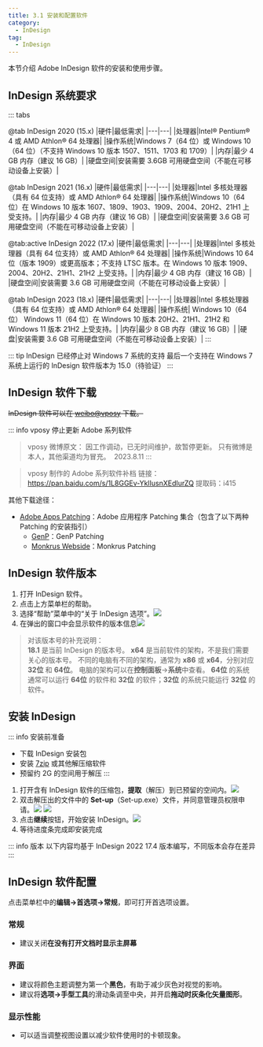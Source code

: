 ```yaml
---
title: 3.1 安装和配置软件
category:
  - InDesign
tag:
  - InDesign
---
```


本节介绍 Adobe InDesign 软件的安装和使用步骤。

## InDesign 系统要求
::: tabs

@tab InDesign 2020 (15.x)
|硬件|最低需求|
|---|---|
|处理器|Intel® Pentium® 4 或 AMD Athlon® 64 处理器|
|操作系统|Windows 7（64 位）或 Windows 10（64 位）（不支持 Windows 10 版本 1507、1511、1703 和 1709）|
|内存|最少 4 GB 内存（建议 16 GB）|
|硬盘空间|安装需要 3.6GB 可用硬盘空间（不能在可移动设备上安装）|

@tab InDesign 2021 (16.x)
|硬件|最低需求|
|---|---|
|处理器|Intel 多核处理器（具有 64 位支持）或 AMD Athlon® 64 处理器|
|操作系统|Windows 10（64 位）在 Windows 10 版本 1607、1809、1903、1909、2004、20H2、21H1 上受支持。|
|内存|最少 4 GB 内存（建议 16 GB）|
|硬盘空间|安装需要 3.6 GB 可用硬盘空间（不能在可移动设备上安装）|

@tab:active InDesign 2022 (17.x)
|硬件|最低需求|
|---|---|
|处理器|Intel 多核处理器（具有 64 位支持）或 AMD Athlon® 64 处理器|
|操作系统|Windows 10 64 位（版本 1909）或更高版本；不支持 LTSC 版本。在 Windows 10 版本 1909、2004、20H2、21H1、21H2 上受支持。|
|内存|最少 4 GB 内存（建议 16 GB）|
|硬盘空间|安装需要 3.6 GB 可用硬盘空间（不能在可移动设备上安装）|

@tab InDesign 2023 (18.x)
|硬件|最低需求|
|---|---|
|处理器|Intel 多核处理器（具有 64 位支持）或 AMD Athlon® 64 处理器|
|操作系统| Windows 10（64 位） Windows 11（64 位）在 Windows 10 版本 20H2、21H1、21H2 和 Windows 11 版本 21H2 上受支持。|
|内存|最少 8 GB 内存（建议 16 GB）|
|硬盘|安装需要 3.6 GB 可用硬盘空间（不能在可移动设备上安装）|
:::

::: tip InDesign 已经停止对 Windows 7 系统的支持
最后一个支持在 Windows 7 系统上运行的 InDesign 软件版本为 15.0（待验证）
:::

## InDesign 软件下载
~~InDesign 软件可以在 [weibo@vposy](https://weibo.com/u/1112829033) 下载。~~

::: info vposy 停止更新 Adobe 系列软件
> vposy 微博原文：
> 因工作调动，已无时间维护，故暂停更新。
> 只有微博是本人，其他渠道均为冒充。 ​​​
> 2023.8.11
:::

> vposy 制作的 Adobe 系列软件补档
> 链接：https://pan.baidu.com/s/1L8GGEv-YklIusnXEdIurZQ
> 提取码：i415

其他下载途径：
- [Adobe Apps Patching](https://genpguides.github.io/)：Adobe 应用程序 Patching 集合（包含了以下两种 Patching 的安装指引）
  - [GenP](https://www.reddit.com/r/GenP/)：GenP Patching
  - [Monkrus Webside](https://w14.monkrus.ws/)：Monkrus Patching

## InDesign 软件版本
1. 打开 InDesign 软件。
2. 点击上方菜单栏的帮助。
3. 选择“帮助”菜单中的“关于 InDesign 选项”。![](../assets/image/Pastedimage20230408231210.jpg)
4. 在弹出的窗口中会显示软件的版本信息![](../assets/image/Pastedimage20230408231245.jpg)

> 对该版本号的补充说明：  
> **18.1** 是当前 InDesign 的版本号。
> **x64** 是当前软件的架构，不是我们需要关心的版本号。
> 不同的电脑有不同的架构，通常为 **x86** 或 **x64**，分别对应 **32位** 和 **64位**。
> 电脑的架构可以在**控制面板**->**系统**中查看。
> **64位** 的系统通常可以运行 **64位** 的软件和 **32位** 的软件；**32位** 的系统只能运行 **32位** 的软件。


## 安装 InDesign
::: info 安装前准备
- 下载 InDesign 安装包
- 安装 [7zip](https://www.7-zip.org/) 或其他解压缩软件
- 预留约 2G 的空间用于解压
:::

1. 打开含有 InDesign 软件的压缩包，**提取**（解压）到已预留的空间内。![](../assets/image/Pastedimage20230422014908.jpg)
2. 双击解压出的文件中的 **Set-up**（Set-up.exe）文件，并同意管理员权限申请。![](../assets/image/Pastedimage20230422014940.jpg) ![](../assets/image/Pastedimage20230422015001.jpg)
3. 点击**继续**按钮，开始安装 InDesign。![](../assets/image/Pastedimage20230422015103.jpg)
4. 等待进度条完成即安装完成

::: info 版本
以下内容均基于 InDesign 2022 17.4 版本编写，不同版本会存在差异
:::

## InDesign 软件配置
点击菜单栏中的**编辑->首选项->常规**，即可打开首选项设置。
### 常规
- 建议关闭**在没有打开文档时显示主屏幕**
### 界面
- 建议将颜色主题调整为第一个**黑色**，有助于减少灰色对视觉的影响。
- 建议将**选项->手型工具**的滑动条调至中央，并开启**拖动时灰条化矢量图形**。
### 显示性能
- 可以适当调整视图设置以减少软件使用时的卡顿现象。

